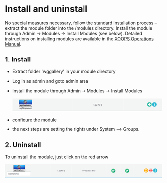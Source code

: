 # Install and uninstall

No special measures necessary, follow the standard installation process – extract the module folder into the /modules directory. Install the module through Admin -&gt; Modules -&gt; Install Modules \(see below\). Detailed instructions on installing modules are available in the [XOOPS Operations Manual](http://goo.gl/adT2i).

## 1. Install

* Extract folder 'wggallery' in your module directory
* Log in as admin and goto admin area
* Install the module through Admin -&gt; Modules -&gt; Install Modules

  ![Module administration and install](../.gitbook/assets/en/admin_install.png)

* configure the module
* the next steps are setting the rights under System --&gt; Groups.

## 2. Uninstall

To uninstall the module, just click on the red arrow

![The Module Administration and un-install](../.gitbook/assets/en/admin_uninstall.png)

